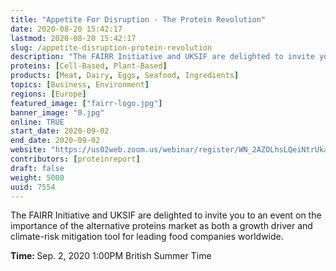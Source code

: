 ```yaml
---
title: "Appetite For Disruption - The Protein Revolution"
date: 2020-08-20 15:42:17
lastmod: 2020-08-20 15:42:17
slug: /appetite-disruption-protein-revolution
description: "The FAIRR Initiative and UKSIF are delighted to invite you to an event on the importance of the alternative proteins market as both a growth driver and climate-risk mitigation tool for leading food companies worldwide.Time: Sep. 2, 2020 1:00PM British Summer Time"
proteins: [Cell-Based, Plant-Based]
products: [Meat, Dairy, Eggs, Seafood, Ingredients]
topics: [Business, Environment]
regions: [Europe]
featured_image: ["fairr-logo.jpg"]
banner_image: "0.jpg"
online: TRUE
start_date: 2020-09-02
end_date: 2020-09-02
website: "https://us02web.zoom.us/webinar/register/WN_2AZOLhsLQeiNtrUkaesx6Q"
contributors: [proteinreport]
draft: false
weight: 5000
uuid: 7554
---
```

<p>The FAIRR Initiative and UKSIF are delighted to invite you to an event on the importance of the alternative proteins market as both a growth driver and climate-risk mitigation tool for leading food companies worldwide.</p>
<p><strong>Time: </strong>Sep. 2, 2020 1:00PM British Summer Time</p>
